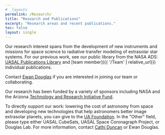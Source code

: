 ```yaml
---
# _layouts
permalink: /Research/
title: "Research and Publications"
excerpt: "Research areas and recent publications."
toc: false
layout: single
---
```


Our research interest spans from the development of new instruments and missions for space science to radiative transfer modeling of extrasolar star systems. For our previous work, see our public library from the NASA ADS: [UASAL Publications Library](https://ui.adsabs.harvard.edu/public-libraries/r6ora761TSasD0yJkA3y-g) and [team member]({{ '/Team' | relative_url}}) individual publications.

Contact [Ewan Douglas](https://www.as.arizona.edu/people/faculty/ewan-douglas) if you are interested in joining our team or collaborating.

Our research has been funded by a variety of sponsors including NASA and the Arizona [Technology and Research Initiative Fund](https://research.arizona.edu/trif).



To directly support our work: lowering the cost of astronomy from space and developing new technologies that help astronomers better image extrasolar planets, you can give to the [UA Foundation](https://give.uafoundation.org/science-astronomy). In the "Other" field, please type either UASAL CubeSats, UASAL Space Coronagraph Project, or Douglas Lab. For more information, contact [Cathi Duncan](cduncanf@email.arizona.edu) or Ewan Douglas.
